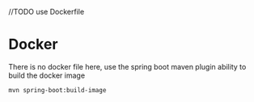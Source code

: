//TODO use Dockerfile
# Docker

There is no docker file here, use the spring boot maven plugin ability to build the docker image

`mvn spring-boot:build-image`